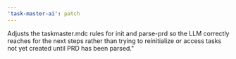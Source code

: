 ```yaml
---
'task-master-ai': patch
---
```


Adjusts the taskmaster.mdc rules for init and parse-prd so the LLM correctly reaches for the next steps rather than trying to reinitialize or access tasks not yet created until PRD has been parsed."

